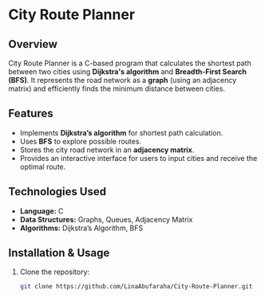 # City Route Planner

## Overview
City Route Planner is a C-based program that calculates the shortest path between two cities using **Dijkstra's algorithm** and **Breadth-First Search (BFS)**. It represents the road network as a **graph** (using an adjacency matrix) and efficiently finds the minimum distance between cities.

## Features
- Implements **Dijkstra’s algorithm** for shortest path calculation.
- Uses **BFS** to explore possible routes.
- Stores the city road network in an **adjacency matrix**.
- Provides an interactive interface for users to input cities and receive the optimal route.

## Technologies Used
- **Language:** C  
- **Data Structures:** Graphs, Queues, Adjacency Matrix  
- **Algorithms:** Dijkstra’s Algorithm, BFS  

## Installation & Usage
1. Clone the repository:
   ```sh
   git clone https://github.com/LinaAbufaraha/City-Route-Planner.git

